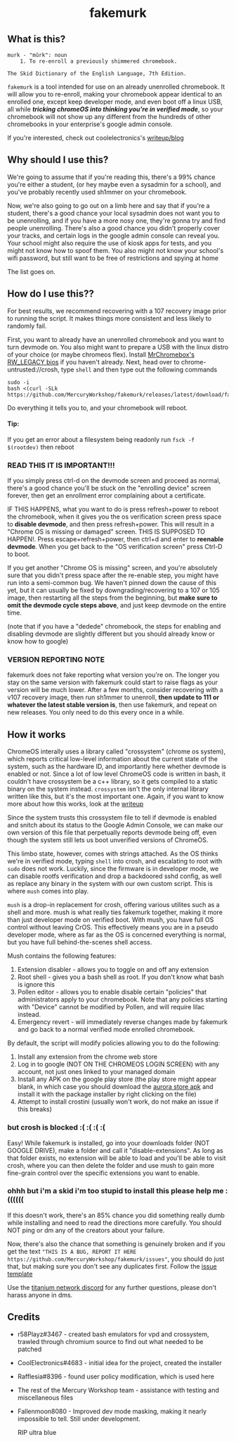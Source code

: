 <div align="center">

<h1>fakemurk</h1>

</div>

## What is this?

```
murk - "mûrk": noun
	1. To re-enroll a previously shimmered chromebook.

The Skid Dictionary of the English Language, 7th Edition.
```

`fakemurk` is a tool intended for use on an already unenrolled chromebook. It will allow you to re-enroll, making your chromebook appear identical to an enrolled one, except keep developer mode, and even boot off a linux USB, all while **_tricking chromeOS into thinking you're in verified mode_**, so your chromebook will not show up any different from the hundreds of other chromebooks in your enterprise's google admin console.

If you're interested, check out coolelectronics's [writeup/blog](https://coolelectronics.me/blog/breaking-cros-3)

## Why should I use this?

We're going to assume that if you're reading this, there's a 99% chance you're either a student, (or hey maybe even a sysadmin for a school), and you've probably recently used sh1mmer on your chromebook.

Now, we're also going to go out on a limb here and say that if you're a student, there's a good chance your local sysadmin does not want you to be unenrolling, and if you have a more nosy one, they're gonna try and find people unenrolling.
There's also a good chance you didn't properly cover your tracks, and certain logs in the google admin console can reveal you.
Your school might also require the use of kiosk apps for tests, and you might not know how to spoof them.
You also might not know your school's wifi password, but still want to be free of restrictions and spying at home

The list goes on.

## How do I use this??

For best results, we recommend recovering with a 107 recovery image prior to running the script. It makes things more consistent and less likely to randomly fail.

First, you want to already have an unenrolled chromebook and you want to turn devmode on. You also might want to prepare a USB with the linux distro of your choice (or maybe chromeos flex). Install [MrChromebox's RW_LEGACY bios](https://mrchromebox.tech/#fwscript) if you haven't already.
Next, head over to chrome-untrusted://crosh, type `shell` and then type out the following commands

```
sudo -i
bash <(curl -SLk https://github.com/MercuryWorkshop/fakemurk/releases/latest/download/fakemurk.sh)
```

Do everything it tells you to, and your chromebook will reboot.

#### Tip:
If you get an error about a filesystem being readonly run
`fsck -f $(rootdev)`
then reboot


### READ THIS IT IS IMPORTANT!!!

If you simply press ctrl-d on the devmode screen and proceed as normal, there's a good chance you'll be stuck on the "enrolling device" screen forever, then get an enrollment error complaining about a certificate.

IF THIS HAPPENS, what you want to do is press refresh+power to reboot the chromebook, when it gives you the os verification screen press space to **disable devmode**, and then press refresh+power. This will result in a "Chrome OS is missing or damaged" screen. THIS IS SUPPOSED TO HAPPEN!. Press escape+refresh+power, then ctrl+d and enter to **reenable devmode**. When you get back to the "OS verification screen" press Ctrl-D to boot.

If you get another "Chrome OS is missing" screen, and you're absolutely sure that you didn't press space after the re-enable step, you might have run into a semi-common bug. We haven't pinned down the cause of this yet, but it can usually be fixed by downgrading/recovering to a 107 or 105 image, then restarting all the steps from the beginning, but **make sure to omit the devmode cycle steps above**, and just keep devmode on the entire time.

(note that if you have a "dedede" chromebook, the steps for enabling and disabling devmode are slightly different but you should already know or know how to google)

### VERSION REPORTING NOTE

fakemurk does not fake reporting what version you're on. The longer you stay on the same version with fakemurk could start to raise flags as your version will be much lower. After a few months, consider recovering with a v107 recovery image, then run sh1mmer to unenroll, **then update to 111 or whatever the latest stable version is**, then use fakemurk, and repeat on new releases. You only need to do this every once in a while.

## How it works

ChromeOS interally uses a library called "crossystem" (chrome os system), which reports critical low-level information about the current state of the system, such as the hardware ID, and importantly here whether devmode is enabled or not. Since a lot of low level ChromeOS code is written in bash, it couldn't have crossystem be a c++ library, so it gets compiled to a static binary on the system instead. `crossystem` isn't the only internal library written like this, but it's the most important one. Again, if you want to know more about how this works, look at the [writeup](https://coolelectronics.me/blog/breaking-cros-3)

Since the system trusts this crossystem file to tell if devmode is enabled and snitch about its status to the Google Admin Console, we can make our own version of this file that perpetually reports devmode being off, even though the system still lets us boot unverified versions of ChromeOS.

This limbo state, however, comes with strings attached. As the OS thinks we're in verified mode, typing `shell` into crosh, and escalating to root with `sudo` does not work. Luckily, since the firmware is in developer mode, we can disable rootfs verification and drop a backdoored sshd config, as well as replace any binary in the system with our own custom script. This is where `mush` comes into play.

`mush` is a drop-in replacement for crosh, offering various utilites such as a shell and more. mush is what really ties fakemurk together, making it more than just developer mode on verified boot. With mush, you have full OS control without leaving CrOS. This effectively means you are in a pseudo developer mode, where as far as the OS is concerned everything is normal, but you have full behind-the-scenes shell access.

Mush contains the following features:

1. Extension disabler - allows you to toggle on and off any extension
2. Root shell - gives you a bash shell as root. If you don't know what bash is ignore this
3. Pollen editor - allows you to enable disable certain "policies" that administrators apply to your chromebook. Note that any policies starting with "Device" cannot be modified by Pollen, and will require lilac instead.
4. Emergency revert - will immediately reverse changes made by fakemurk and go back to a normal verified mode enrolled chromebook.

By default, the script will modify policies allowing you to do the following:

1. Install any extension from the chrome web store
2. Log in to google (NOT ON THE CHROMEOS LOGIN SCREEN) with any account, not just ones linked to your managed domain
3. Install any APK on the google play store (the play store might appear blank, in which case you should download the [aurora store apk](https://gitlab.com/AuroraOSS/AuroraStore/uploads/bbc1bd5a77ab2b40bbf288ccbef8d1f0/AuroraStore_4.1.1.apk) and install it with the package installer by right clicking on the file)
4. Attempt to install crostini (usually won't work, do not make an issue if this breaks)

### but crosh is blocked :( :( :( :(

Easy! While fakemurk is installed, go into your downloads folder (NOT GOOGLE DRIVE), make a folder and call it "disable-extensions". As long as that folder exists, no extension will be able to load and you'll be able to visit crosh, where you can then delete the folder and use mush to gain more fine-grain control over the specific extensions you want to enable.

### ohhh but i'm a skid i'm too stupid to install this please help me :((((((

If this doesn't work, there's an 85% chance you did something really dumb while installing and need to read the directions more carefully.
You should NOT ping or dm any of the creators about your failure.

Now, there's also the chance that something is genuinely broken and if you get the text `"THIS IS A BUG, REPORT IT HERE https://github.com/MercuryWorkshop/fakemurk/issues"`, you should do just that, but making sure you don't see any duplicates first. Follow the [issue template](https://github.com/MercuryWorkshop/fakemurk/blob/main/ISSUE_TEMPLATE)

Use the [titanium network discord](discord.gg/unblock) for any further questions, please don't harass anyone in dms.

## Credits

- r58Playz#3467 - created bash emulators for vpd and crossystem, trawled through chromium source to find out what needed to be patched
- CoolElectronics#4683 - initial idea for the project, created the installer
- Rafflesia#8396 - found user policy modification, which is used here
- The rest of the Mercury Workshop team - assistance with testing and miscellaneous files
- Fallenmoon8080 - Improved dev mode masking, making it nearly impossible to tell. Still under development.

  RIP ultra blue
